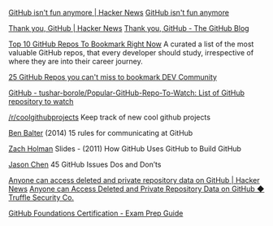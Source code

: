 
[GitHub isn't fun anymore | Hacker News](https://news.ycombinator.com/item?id=23547225)
[GitHub isn't fun anymore](https://web.archive.org/web/20200616184926/https://jaredpalmer.com/github-isnt-fun-anymore)

[Thank you, GitHub | Hacker News](https://news.ycombinator.com/item?id=29095747)
[Thank you, GitHub - The GitHub Blog](https://github.blog/2021-11-03-thank-you-github/)

[Top 10 GitHub Repos To Bookmark Right Now](https://towardsdatascience.com/top-10-github-repos-to-bookmark-right-now-b0bc62436ffc)
A curated a list of the most valuable GitHub repos, that every developer should study, irrespective of where they are into their career journey.

[25 GitHub Repos you can't miss to bookmark DEV Community](https://dev.to/devwriteups/25-github-repos-you-can-t-miss-to-bookmark-1ek1)

[GitHub - tushar-borole/Popular-GitHub-Repo-To-Watch: List of GitHub repository to watch](https://github.com/tushar-borole/Popular-GitHub-Repo-To-Watch)

[/r/coolgithubprojects](https://www.reddit.com/r/coolgithubprojects/)
Keep track of new cool github projects

[Ben Balter](http://ben.balter.com/2014/11/06/rules-of-communicating-at-github/)
(2014) 15 rules for communicating at GitHub

[Zach Holman](https://speakerdeck.com/holman/how-github-uses-github-to-build-github)
Slides -  (2011) How GitHub Uses GitHub to Build GitHub

[Jason Chen](https://hackernoon.com/45-github-issues-dos-and-donts-dfec9ab4b612)
45 GitHub Issues Dos and Don’ts

[Anyone can access deleted and private repository data on GitHub | Hacker News](https://news.ycombinator.com/item?id=41060102)
[Anyone can Access Deleted and Private Repository Data on GitHub ◆ Truffle Security Co.](https://trufflesecurity.com/blog/anyone-can-access-deleted-and-private-repo-data-github)

[GitHub Foundations Certification - Exam Prep Guide](https://www.freecodecamp.org/news/github-foundations-certified-exam-prep-guide/)
